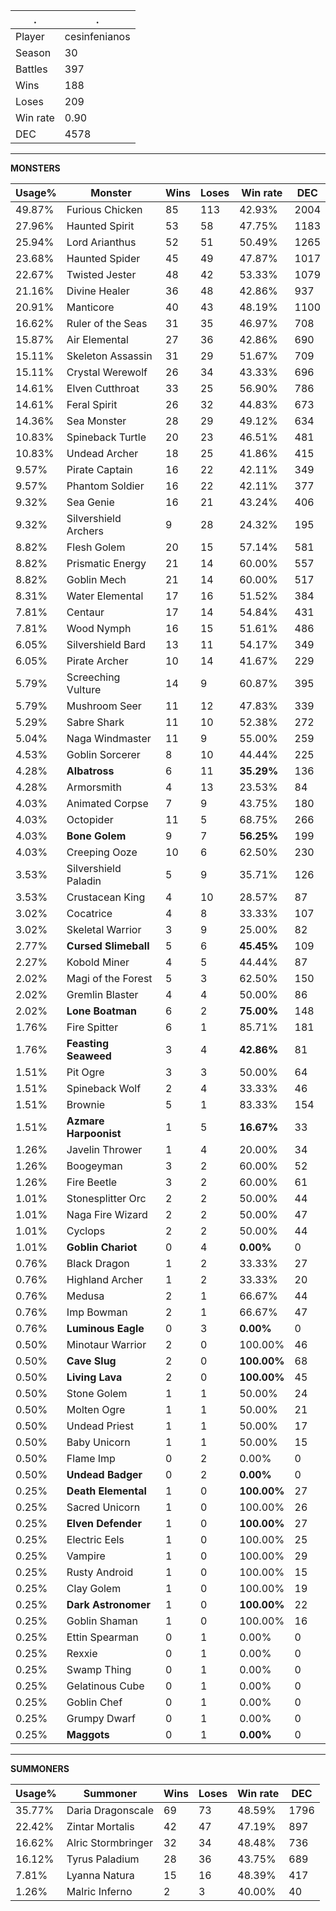 .|.
|-|-
Player|cesinfenianos
Season|30
Battles|397
Wins|188
Loses|209
Win rate|0.90
DEC|4578

---
**MONSTERS**

Usage%|Monster|Wins|Loses|Win rate|DEC|
-|-|-|-|-|-|
49.87%|Furious Chicken|85|113|42.93%|2004|
27.96%|Haunted Spirit|53|58|47.75%|1183|
25.94%|Lord Arianthus|52|51|50.49%|1265|
23.68%|Haunted Spider|45|49|47.87%|1017|
22.67%|Twisted Jester|48|42|53.33%|1079|
21.16%|Divine Healer|36|48|42.86%|937|
20.91%|Manticore|40|43|48.19%|1100|
16.62%|Ruler of the Seas|31|35|46.97%|708|
15.87%|Air Elemental|27|36|42.86%|690|
15.11%|Skeleton Assassin|31|29|51.67%|709|
15.11%|Crystal Werewolf|26|34|43.33%|696|
14.61%|Elven Cutthroat|33|25|56.90%|786|
14.61%|Feral Spirit|26|32|44.83%|673|
14.36%|Sea Monster|28|29|49.12%|634|
10.83%|Spineback Turtle|20|23|46.51%|481|
10.83%|Undead Archer|18|25|41.86%|415|
9.57%|Pirate Captain|16|22|42.11%|349|
9.57%|Phantom Soldier|16|22|42.11%|377|
9.32%|Sea Genie|16|21|43.24%|406|
9.32%|Silvershield Archers|9|28|24.32%|195|
8.82%|Flesh Golem|20|15|57.14%|581|
8.82%|Prismatic Energy|21|14|60.00%|557|
8.82%|Goblin Mech|21|14|60.00%|517|
8.31%|Water Elemental|17|16|51.52%|384|
7.81%|Centaur|17|14|54.84%|431|
7.81%|Wood Nymph|16|15|51.61%|486|
6.05%|Silvershield Bard|13|11|54.17%|349|
6.05%|Pirate Archer|10|14|41.67%|229|
5.79%|Screeching Vulture|14|9|60.87%|395|
5.79%|Mushroom Seer|11|12|47.83%|339|
5.29%|Sabre Shark|11|10|52.38%|272|
5.04%|Naga Windmaster|11|9|55.00%|259|
4.53%|Goblin Sorcerer|8|10|44.44%|225|
4.28%|**Albatross**|6|11|**35.29%**|136|
4.28%|Armorsmith|4|13|23.53%|84|
4.03%|Animated Corpse|7|9|43.75%|180|
4.03%|Octopider|11|5|68.75%|266|
4.03%|**Bone Golem**|9|7|**56.25%**|199|
4.03%|Creeping Ooze|10|6|62.50%|230|
3.53%|Silvershield Paladin|5|9|35.71%|126|
3.53%|Crustacean King|4|10|28.57%|87|
3.02%|Cocatrice|4|8|33.33%|107|
3.02%|Skeletal Warrior|3|9|25.00%|82|
2.77%|**Cursed Slimeball**|5|6|**45.45%**|109|
2.27%|Kobold Miner|4|5|44.44%|87|
2.02%|Magi of the Forest|5|3|62.50%|150|
2.02%|Gremlin Blaster|4|4|50.00%|86|
2.02%|**Lone Boatman**|6|2|**75.00%**|148|
1.76%|Fire Spitter|6|1|85.71%|181|
1.76%|**Feasting Seaweed**|3|4|**42.86%**|81|
1.51%|Pit Ogre|3|3|50.00%|64|
1.51%|Spineback Wolf|2|4|33.33%|46|
1.51%|Brownie|5|1|83.33%|154|
1.51%|**Azmare Harpoonist**|1|5|**16.67%**|33|
1.26%|Javelin Thrower|1|4|20.00%|34|
1.26%|Boogeyman|3|2|60.00%|52|
1.26%|Fire Beetle|3|2|60.00%|61|
1.01%|Stonesplitter Orc|2|2|50.00%|44|
1.01%|Naga Fire Wizard|2|2|50.00%|47|
1.01%|Cyclops|2|2|50.00%|44|
1.01%|**Goblin Chariot**|0|4|**0.00%**|0|
0.76%|Black Dragon|1|2|33.33%|27|
0.76%|Highland Archer|1|2|33.33%|20|
0.76%|Medusa|2|1|66.67%|44|
0.76%|Imp Bowman|2|1|66.67%|47|
0.76%|**Luminous Eagle**|0|3|**0.00%**|0|
0.50%|Minotaur Warrior|2|0|100.00%|46|
0.50%|**Cave Slug**|2|0|**100.00%**|68|
0.50%|**Living Lava**|2|0|**100.00%**|45|
0.50%|Stone Golem|1|1|50.00%|24|
0.50%|Molten Ogre|1|1|50.00%|21|
0.50%|Undead Priest|1|1|50.00%|17|
0.50%|Baby Unicorn|1|1|50.00%|15|
0.50%|Flame Imp|0|2|0.00%|0|
0.50%|**Undead Badger**|0|2|**0.00%**|0|
0.25%|**Death Elemental**|1|0|**100.00%**|27|
0.25%|Sacred Unicorn|1|0|100.00%|26|
0.25%|**Elven Defender**|1|0|**100.00%**|27|
0.25%|Electric Eels|1|0|100.00%|25|
0.25%|Vampire|1|0|100.00%|29|
0.25%|Rusty Android|1|0|100.00%|15|
0.25%|Clay Golem|1|0|100.00%|19|
0.25%|**Dark Astronomer**|1|0|**100.00%**|22|
0.25%|Goblin Shaman|1|0|100.00%|16|
0.25%|Ettin Spearman|0|1|0.00%|0|
0.25%|Rexxie|0|1|0.00%|0|
0.25%|Swamp Thing|0|1|0.00%|0|
0.25%|Gelatinous Cube|0|1|0.00%|0|
0.25%|Goblin Chef|0|1|0.00%|0|
0.25%|Grumpy Dwarf|0|1|0.00%|0|
0.25%|**Maggots**|0|1|**0.00%**|0|

---
**SUMMONERS**

Usage%|Summoner|Wins|Loses|Win rate|DEC|
-|-|-|-|-|-|
35.77%|Daria Dragonscale|69|73|48.59%|1796|
22.42%|Zintar Mortalis|42|47|47.19%|897|
16.62%|Alric Stormbringer|32|34|48.48%|736|
16.12%|Tyrus Paladium|28|36|43.75%|689|
7.81%|Lyanna Natura|15|16|48.39%|417|
1.26%|Malric Inferno|2|3|40.00%|40|
